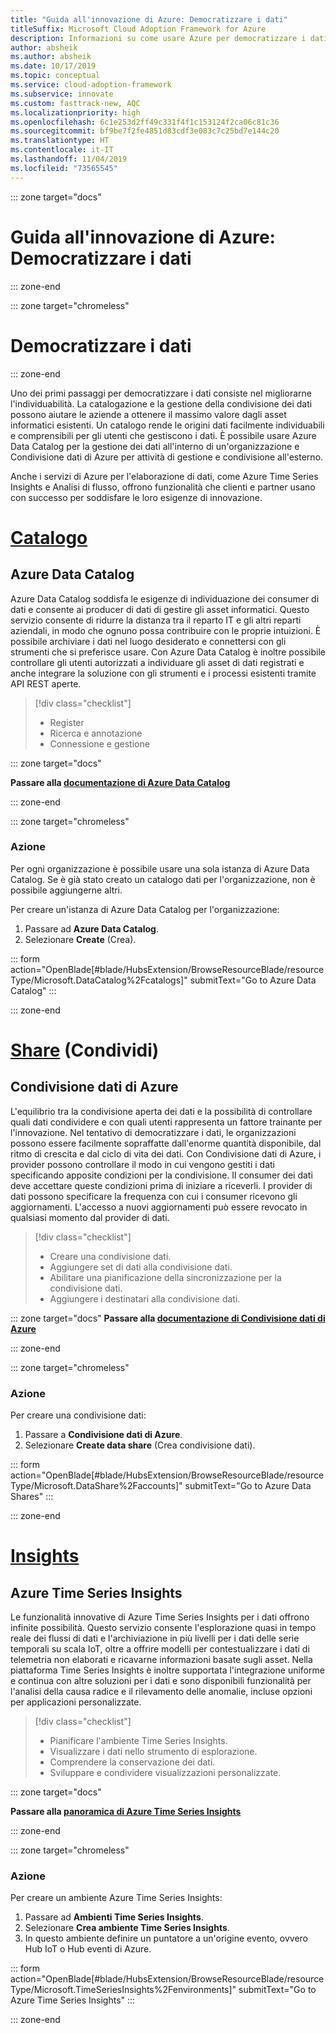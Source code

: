 ```yaml
---
title: "Guida all'innovazione di Azure: Democratizzare i dati"
titleSuffix: Microsoft Cloud Adoption Framework for Azure
description: Informazioni su come usare Azure per democratizzare i dati
author: absheik
ms.author: absheik
ms.date: 10/17/2019
ms.topic: conceptual
ms.service: cloud-adoption-framework
ms.subservice: innovate
ms.custom: fasttrack-new, AQC
ms.localizationpriority: high
ms.openlocfilehash: 6c1e253d2ff49c331f4f1c153124f2ca06c81c36
ms.sourcegitcommit: bf9be7f2fe4851d83cdf3e083c7c25bd7e144c20
ms.translationtype: HT
ms.contentlocale: it-IT
ms.lasthandoff: 11/04/2019
ms.locfileid: "73565545"
---
```

::: zone target="docs"

# <a name="azure-innovation-guide-democratize-data"></a>Guida all'innovazione di Azure: Democratizzare i dati

::: zone-end

::: zone target="chromeless"

# <a name="democratize-data"></a>Democratizzare i dati

::: zone-end

Uno dei primi passaggi per democratizzare i dati consiste nel migliorarne l'individuabilità. La catalogazione e la gestione della condivisione dei dati possono aiutare le aziende a ottenere il massimo valore dagli asset informatici esistenti. Un catalogo rende le origini dati facilmente individuabili e comprensibili per gli utenti che gestiscono i dati. È possibile usare Azure Data Catalog per la gestione dei dati all'interno di un'organizzazione e Condivisione dati di Azure per attività di gestione e condivisione all'esterno.

Anche i servizi di Azure per l'elaborazione di dati, come Azure Time Series Insights e Analisi di flusso, offrono funzionalità che clienti e partner usano con successo per soddisfare le loro esigenze di innovazione.

# <a name="catalogtabcatalog"></a>[Catalogo](#tab/Catalog)

## <a name="azure-data-catalog"></a>Azure Data Catalog

Azure Data Catalog soddisfa le esigenze di individuazione dei consumer di dati e consente ai producer di dati di gestire gli asset informatici. Questo servizio consente di ridurre la distanza tra il reparto IT e gli altri reparti aziendali, in modo che ognuno possa contribuire con le proprie intuizioni. È possibile archiviare i dati nel luogo desiderato e connettersi con gli strumenti che si preferisce usare. Con Azure Data Catalog è inoltre possibile controllare gli utenti autorizzati a individuare gli asset di dati registrati e anche integrare la soluzione con gli strumenti e i processi esistenti tramite API REST aperte.

> [!div class="checklist"]
>
> - Register
> - Ricerca e annotazione
> - Connessione e gestione

::: zone target="docs"

**Passare alla [documentazione di Azure Data Catalog](https://docs.microsoft.com/azure/data-catalog)**

::: zone-end

::: zone target="chromeless"

### <a name="action"></a>Azione

Per ogni organizzazione è possibile usare una sola istanza di Azure Data Catalog. Se è già stato creato un catalogo dati per l'organizzazione, non è possibile aggiungerne altri.

Per creare un'istanza di Azure Data Catalog per l'organizzazione:

1. Passare ad **Azure Data Catalog**.
2. Selezionare **Create** (Crea).

<!-- markdownlint-disable DOCSMD001 -->

::: form action="OpenBlade[#blade/HubsExtension/BrowseResourceBlade/resourceType/Microsoft.DataCatalog%2Fcatalogs]" submitText="Go to Azure Data Catalog" :::

<!-- markdownlint-enable DOCSMD001 -->

::: zone-end

# <a name="sharetabshare"></a>[Share](#tab/Share) (Condividi)

## <a name="azure-data-share"></a>Condivisione dati di Azure

L'equilibrio tra la condivisione aperta dei dati e la possibilità di controllare quali dati condividere e con quali utenti rappresenta un fattore trainante per l'innovazione. Nel tentativo di democratizzare i dati, le organizzazioni possono essere facilmente sopraffatte dall'enorme quantità disponibile, dal ritmo di crescita e dal ciclo di vita dei dati. Con Condivisione dati di Azure, i provider possono controllare il modo in cui vengono gestiti i dati specificando apposite condizioni per la condivisione. Il consumer dei dati deve accettare queste condizioni prima di iniziare a riceverli. I provider di dati possono specificare la frequenza con cui i consumer ricevono gli aggiornamenti. L'accesso a nuovi aggiornamenti può essere revocato in qualsiasi momento dal provider di dati.

> [!div class="checklist"]
>
> - Creare una condivisione dati.
> - Aggiungere set di dati alla condivisione dati.
> - Abilitare una pianificazione della sincronizzazione per la condivisione dati.
> - Aggiungere i destinatari alla condivisione dati.

::: zone target="docs"
**Passare alla [documentazione di Condivisione dati di Azure](https://docs.microsoft.com/azure/data-share)**

::: zone-end

::: zone target="chromeless"

<!-- markdownlint-disable MD024 -->

### <a name="action"></a>Azione

Per creare una condivisione dati:

1. Passare a **Condivisione dati di Azure**.
2. Selezionare **Create data share** (Crea condivisione dati).

<!-- markdownlint-disable DOCSMD001 -->

::: form action="OpenBlade[#blade/HubsExtension/BrowseResourceBlade/resourceType/Microsoft.DataShare%2Faccounts]" submitText="Go to Azure Data Shares" :::

<!-- markdownlint-enable DOCSMD001 -->

::: zone-end

# <a name="insightstabinsights"></a>[Insights](#tab/Insights)

## <a name="azure-time-series-insights"></a>Azure Time Series Insights

Le funzionalità innovative di Azure Time Series Insights per i dati offrono infinite possibilità. Questo servizio consente l'esplorazione quasi in tempo reale dei flussi di dati e l'archiviazione in più livelli per i dati delle serie temporali su scala IoT, oltre a offrire modelli per contestualizzare i dati di telemetria non elaborati e ricavarne informazioni basate sugli asset. Nella piattaforma Time Series Insights è inoltre supportata l'integrazione uniforme e continua con altre soluzioni per i dati e sono disponibili funzionalità per l'analisi della causa radice e il rilevamento delle anomalie, incluse opzioni per applicazioni personalizzate.

> [!div class="checklist"]
>
> - Pianificare l'ambiente Time Series Insights.
> - Visualizzare i dati nello strumento di esplorazione.
> - Comprendere la conservazione dei dati.
> - Sviluppare e condividere visualizzazioni personalizzate.

::: zone target="docs"

**Passare alla [panoramica di Azure Time Series Insights](https://docs.microsoft.com/azure/time-series-insights/time-series-insights-update-overview)**

::: zone-end

::: zone target="chromeless"

### <a name="action"></a>Azione

Per creare un ambiente Azure Time Series Insights:

1. Passare ad **Ambienti Time Series Insights**.
2. Selezionare **Crea ambiente Time Series Insights**.
3. In questo ambiente definire un puntatore a un'origine evento, ovvero Hub IoT o Hub eventi di Azure.

<!-- markdownlint-disable DOCSMD001 -->

::: form action="OpenBlade[#blade/HubsExtension/BrowseResourceBlade/resourceType/Microsoft.TimeSeriesInsights%2Fenvironments]" submitText="Go to Azure Time Series Insights" :::

<!-- markdownlint-enable DOCSMD001 -->

::: zone-end

